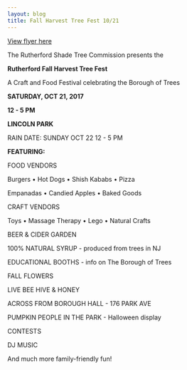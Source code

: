 ```yaml
---
layout: blog
title: Fall Harvest Tree Fest 10/21
---
```


[View flyer here](https://storage.googleapis.com/static.rutherford-nj.com/recreation/posts/Rutherford%20Shade%20Tree%20Commission%20Fall%20Festival%20Flyer.pdf)


The Rutherford Shade Tree Commission presents the

**Rutherford Fall Harvest Tree Fest**
 
 A Craft and Food Festival celebrating the Borough of Trees
 
**SATURDAY, OCT 21, 2017**

**12 - 5 PM**

**LINCOLN PARK**

RAIN DATE: SUNDAY OCT 22 12 - 5 PM
 
**FEATURING:**

FOOD VENDORS
 
 Burgers • Hot Dogs • Shish Kababs • Pizza
 
 Empanadas • Candied Apples • Baked Goods

CRAFT VENDORS
 
 Toys • Massage Therapy • Lego • Natural Crafts

BEER & CIDER GARDEN

100% NATURAL SYRUP - produced from trees in NJ

EDUCATIONAL BOOTHS - info on The Borough of Trees

FALL FLOWERS

LIVE BEE HIVE & HONEY

ACROSS FROM BOROUGH HALL - 176 PARK AVE

PUMPKIN PEOPLE IN THE PARK - Halloween display

CONTESTS

DJ MUSIC

And much more family-friendly fun!

